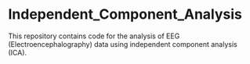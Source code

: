 # Independent_Component_Analysis
This repository contains code for the analysis of EEG (Electroencephalography) data using independent component analysis (ICA). 
